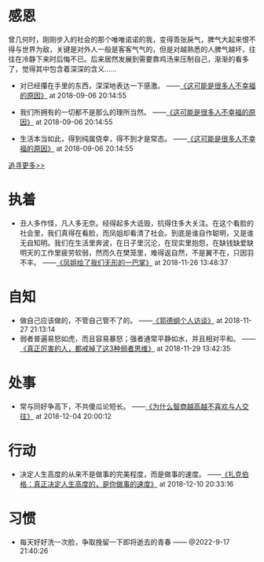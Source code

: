 # 感恩
曾几何时，刚刚步入的社会的那个唯唯诺诺的我，变得乖张戾气，脾气大起来恨不得与世界为敌，关键是对外人一般是客客气气的，但是对越熟悉的人脾气越坏，往往在冷静下来时后悔不已。后来居然发展到需要靠鸡汤来压制自己，渐渐的看多了，觉得其中包含着深深的含义……

- 对已经攥在手里的东西，深深地表达一下感激。
 ——[《这可能是很多人不幸福的原因》](https://www.jianshu.com/p/9680cda3ed41) at 2018-09-06 20:14:55

- 我们所拥有的一切都不是那么的理所当然。
 ——[《这可能是很多人不幸福的原因》](https://www.jianshu.com/p/9680cda3ed41) at 2018-09-06 20:14:55

- 生活本当如此，得到纯属侥幸，得不到才是常态。
 ——[《这可能是很多人不幸福的原因》](https://www.jianshu.com/p/9680cda3ed41) at 2018-09-06 20:14:55

[追寻更多>>](https://github.com/AlbertGithubHome/thinking/tree/master/thanksgiving)

# 执着

- 丑人多作怪，凡人多无奈。经得起多大诋毁，抗得住多大关注。在这个看脸的社会里，我们真得在看脸，而凤姐却看清了社会。到底是谁自作聪明，又是谁无自知明。我们在生活里奔波，在日子里沉沦，在现实里抱怨，在缺钱缺爱缺明天的工作里疲劳软弱，然而久在樊笼里，难得返自然，不是翼不在，只因羽不丰。
 ——[《凤姐给了我们无形的一巴掌》](https://www.jianshu.com/p/596c3fe7cb8b) at 2018-11-26 13:48:37

# 自知

- 做自己应该做的，不管自己管不了的。
 ——[《郭德纲个人访谈》]() at 2018-11-27 21:13:14
- 弱者普遍易怒如虎，而且容易暴怒；强者通常平静如水，并且相对平和。
 ——[《真正厉害的人，都戒掉了这3种弱者思维》](https://www.jianshu.com/p/0e52d31edffb8b) at 2018-11-29 13:42:35

# 处事

- 常与同好争高下，不共傻瓜论短长。
 ——[《为什么智商越高越不喜欢与人交往》](https://www.jianshu.com/p/e3474e73545c) at 2018-12-04 20:00:12

# 行动

- 决定人生高度的从来不是做事的完美程度，而是做事的速度。
 ——[《扎克伯格：真正决定人生高度的，是你做事的速度》](https://www.jianshu.com/p/e67ec6601b0f) at 2018-12-10 20:33:16

# 习惯

- 每天好好洗一次脸，争取挽留一下即将逝去的青春 —— @2022-9-17 21:40:26